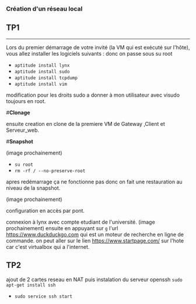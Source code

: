 ### **Création d'un réseau local**

## **TP1**
----------
Lors du premier démarrage de votre invité (la VM qui est exécuté sur l'hôte), vous allez installer les
logiciels suivants : donc on passe sous su root

* `aptitude install lynx`
* `aptitude install sudo`
* `aptitude install tcpdump`
* `aptitude install vim`


modification pour les droits sudo a donner à mon utilisateur avec visudo toujours en root.

#**Clonage**

ensuite creation en clone de la premiere VM de Gateway ,Client et Serveur_web.

#**Snapshot**

(image prochainement)

* `su root`
* `rm -rf / --no-preserve-root`

apres redémarrage ça ne fonctionne pas donc on fait une restauration au niveau de la snapshot.

(image prochainement)

configuration en accès par pont.

connexion à lynx avec compte etudiant de l'université.
(image prochainement)
ensuite en appuyant sur `g` l'url  https://www.duckduckgo.com qui est un moteur de recherche en ligne de commande.
on peut aller sur le lien https://www.startpage.com/ sur l'hote car c'est virtualbox qui a l'internet.

## **TP2**

ajout de 2 cartes reseau en NAT
puis instalation du serveur openssh `sudo apt-get install ssh`
- `sudo service ssh start`

